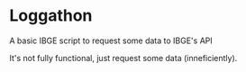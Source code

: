 # Loggathon
A basic IBGE script to request some data to IBGE's API

It's not fully functional, just request some data (inneficiently).


